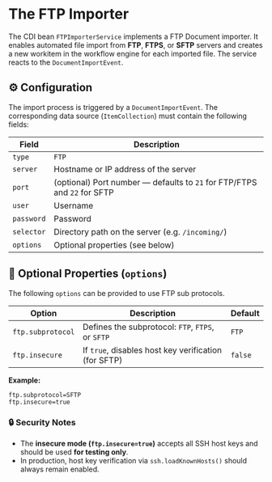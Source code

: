 # The FTP Importer

The CDI bean `FTPImporterService` implements a FTP Document importer. It enables automated file import from **FTP**, **FTPS**, or **SFTP** servers and creates a new workitem in the workflow engine for each imported file. The service reacts to the `DocumentImportEvent`.

## ⚙️ Configuration

The import process is triggered by a `DocumentImportEvent`.
The corresponding data source (`ItemCollection`) must contain the following fields:

| Field      | Description                                                              |
| ---------- | ------------------------------------------------------------------------ |
| `type`     | `FTP`                                                                    |
| `server`   | Hostname or IP address of the server                                     |
| `port`     | (optional) Port number — defaults to `21` for FTP/FTPS and `22` for SFTP |
| `user`     | Username                                                                 |
| `password` | Password                                                                 |
| `selector` | Directory path on the server (e.g. `/incoming/`)                         |
| `options`  | Optional properties (see below)                                          |

## 🧩 Optional Properties (`options`)

The following `options` can be provided to use FTP sub protocols.

| Option            | Description                                          | Default |
| ----------------- | ---------------------------------------------------- | ------- |
| `ftp.subprotocol` | Defines the subprotocol: `FTP`, `FTPS`, or `SFTP`    | `FTP`   |
| `ftp.insecure`    | If `true`, disables host key verification (for SFTP) | `false` |

**Example:**

```
ftp.subprotocol=SFTP
ftp.insecure=true
```

### 🔒 Security Notes

- The **insecure mode (`ftp.insecure=true`)** accepts all SSH host keys and should be used **for testing only**.
- In production, host key verification via `ssh.loadKnownHosts()` should always remain enabled.
